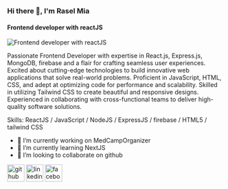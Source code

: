 ### Hi there 👋, I'm Rasel Mia
#### Frontend developer with reactJS
![Frontend developer with reactJS](https://media.licdn.com/dms/image/D5616AQGPwnczNTW8JA/profile-displaybackgroundimage-shrink_350_1400/0/1719122685752?e=1724889600&v=beta&t=SMkGzFUO1-c7Fwe6UzmAG6ID1mPLY_jVkUbG66vDVAE)

Passionate Frontend Developer with expertise in React.js, Express.js, MongoDB, firebase and a flair for crafting seamless user
experiences. Excited about cutting-edge technologies to build innovative web applications that solve real-world problems. Proficient in
JavaScript, HTML, CSS, and adept at optimizing code for performance and scalability. Skilled in utilizing Tailwind CSS to create
beautiful and responsive designs. Experienced in collaborating with cross-functional teams to deliver high-quality software solutions.

Skills: ReactJS / JavaScript / NodeJS / ExpressJS / firebase / HTML5 / tailwind CSS 

- 🔭 I’m currently working on MedCampOrganizer 
- 🌱 I’m currently learning NextJS 
- 👯 I’m looking to collaborate on github 


[<img src='https://cdn.jsdelivr.net/npm/simple-icons@3.0.1/icons/github.svg' alt='github' height='40'>](https://github.com/rar34)  [<img src='https://cdn.jsdelivr.net/npm/simple-icons@3.0.1/icons/linkedin.svg' alt='linkedin' height='40'>](https://www.linkedin.com/in/erar34/)  [<img src='https://cdn.jsdelivr.net/npm/simple-icons@3.0.1/icons/facebook.svg' alt='facebook' height='40'>](https://www.facebook.com/erar34)  

